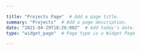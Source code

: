 ```yaml
---

title: "Projects Page"  # Add a page title.
summary: "Projects"  # Add a page description.
date: "2021-04-29T18:26:00Z"  # Add today's date.
type: "widget_page"  # Page type is a Widget Page

---
```




